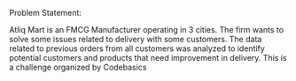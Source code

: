 Problem Statement:

Atliq Mart is an FMCG Manufacturer operating in 3 cities. The firm wants to solve some issues related to delivery with some customers. The data related to previous orders from all customers was analyzed to identify potential customers and products that need improvement in delivery. This is a challenge organized by Codebasics
